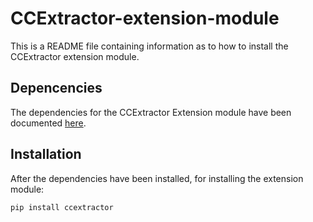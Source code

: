 # CCExtractor-extension-module
This is a README file containing information as to how to install the CCExtractor extension module.

## Depencencies
The dependencies for the CCExtractor Extension module have been documented [here](https://docs.google.com/document/d/1NxQvBgmjNA5-EWnla0NAdOKIDkWRB37436c0lSe59aQ/edit?usp=sharing).

## Installation
After the dependencies have been installed, for installing the extension module:
```
pip install ccextractor
```
